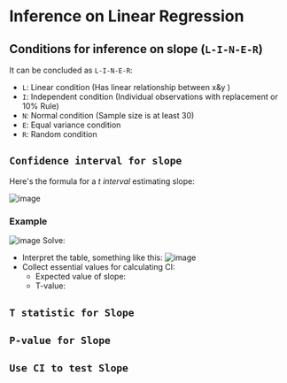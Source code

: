 # Inference on Linear Regression

## Conditions for inference on slope (`L-I-N-E-R`)
It can be concluded as `L-I-N-E-R`:
- `L`: Linear condition (Has linear relationship between x&y )
- `I`: Independent condition (Individual observations with replacement or 10% Rule)
- `N`: Normal condition (Sample size is at least 30)
- `E`: Equal variance condition
- `R`: Random condition


## `Confidence interval for slope`

Here's the formula for a _t interval_ estimating slope:

![image](https://user-images.githubusercontent.com/14041622/45744131-54aee400-bc30-11e8-9cf5-396bb196e1ba.png)


### Example
![image](https://user-images.githubusercontent.com/14041622/45735940-20c9c380-bc1c-11e8-89c0-7a2831fd9287.png)
Solve:
- Interpret the table, something like this:
![image](https://user-images.githubusercontent.com/14041622/45744511-53ca8200-bc31-11e8-84b8-b342d3c40cae.png)
- Collect essential values for calculating CI:
    - Expected value of slope: 
    - T-value: 


## `T statistic for Slope`


## `P-value for Slope`


## `Use CI to test Slope`

